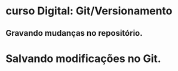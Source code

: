 # curso Digital: Git/Versionamento

## Gravando mudanças no repositório.

# Salvando modificações no Git.
